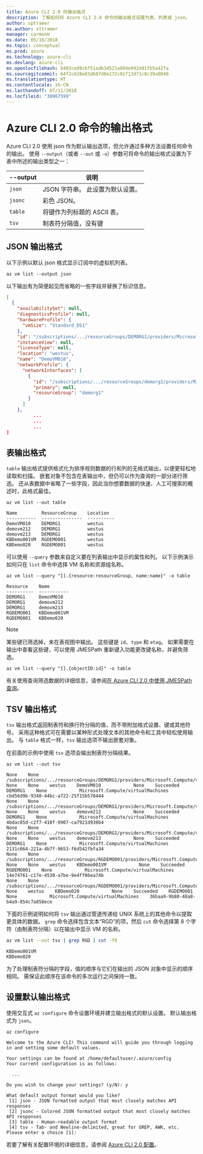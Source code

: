 ```yaml
---
title: Azure CLI 2.0 的输出格式
description: 了解如何将 Azure CLI 2.0 命令的输出格式设置为表、列表或 json。
author: sptramer
ms.author: sttramer
manager: carmonm
ms.date: 05/16/2018
ms.topic: conceptual
ms.prod: azure
ms.technology: azure-cli
ms.devlang: azure-cli
ms.openlocfilehash: b402ce89cbf51adb3d521a604e992dd1fb5a42fa
ms.sourcegitcommit: 64f2c628e83d687d0e172c01f13d71c8c39a8040
ms.translationtype: HT
ms.contentlocale: zh-CN
ms.lasthandoff: 07/11/2018
ms.locfileid: "38967599"
---
```

# <a name="output-formats-for-azure-cli-20-commands"></a>Azure CLI 2.0 命令的输出格式

Azure CLI 2.0 使用 json 作为默认输出选项，但允许通过多种方法设置任何命令的输出。  使用 `--output`（或者 `--out` 或 `-o`）参数可将命令的输出格式设置为下表中所述的输出类型之一：

--output | 说明
---------|-------------------------------
`json`   | JSON 字符串。 此设置为默认设置。
`jsonc`  | 彩色 JSON。
`table`  | 将键作为列标题的 ASCII 表。
`tsv`    | 制表符分隔值，没有键

## <a name="json-output-format"></a>JSON 输出格式

以下示例以默认 json 格式显示订阅中的虚拟机列表。

```azurecli-interactive
az vm list --output json
```

以下输出有为简便起见而省略的一些字段并替换了标识信息。

```json
[
  {
    "availabilitySet": null,
    "diagnosticsProfile": null,
    "hardwareProfile": {
      "vmSize": "Standard_DS1"
    },
    "id": "/subscriptions/.../resourceGroups/DEMORG1/providers/Microsoft.Compute/virtualMachines/DemoVM010",
    "instanceView": null,
    "licenseType": null,
    "location": "westus",
    "name": "DemoVM010",
    "networkProfile": {
      "networkInterfaces": [
        {
          "id": "/subscriptions/.../resourceGroups/demorg1/providers/Microsoft.Network/networkInterfaces/DemoVM010VMNic",
          "primary": null,
          "resourceGroup": "demorg1"
        }
      ]
    },
          ...
          ...
          ...
]
```

## <a name="table-output-format"></a>表输出格式

`table` 输出格式提供格式化为排序规则数据的行和列的无格式输出，以便更轻松地读取和扫描。 嵌套对象不包含在表输出中，但仍可以作为查询的一部分进行筛选。 还从表数据中省略了一些字段，因此当你想要数据的快速、人工可搜索的概述时，此格式最佳。

```azurecli-interactive
az vm list --out table
```

```output
Name         ResourceGroup    Location
-----------  ---------------  ----------
DemoVM010    DEMORG1          westus
demovm212    DEMORG1          westus
demovm213    DEMORG1          westus
KBDemo001VM  RGDEMO001        westus
KBDemo020    RGDEMO001        westus
```

可以使用 `--query` 参数来自定义要在列表输出中显示的属性和列。 以下示例演示如何只在 `list` 命令中选择 VM 名称和资源组名称。

```azurecli
az vm list --query "[].{resource:resourceGroup, name:name}" -o table
```

```output
Resource    Name
----------  -----------
DEMORG1     DemoVM010
DEMORG1     demovm212
DEMORG1     demovm213
RGDEMO001   KBDemo001VM
RGDEMO001   KBDemo020
```

> [!NOTE]
> 某些键已筛选掉，未在表视图中输出。 这些键是 `id`、`type` 和 `etag`。 如果需要在输出中查看这些键，可以使用 JMESPath 重新键入功能更改键名称，并避免筛选。
>
> ```azurecli
> az vm list --query "[].{objectID:id}" -o table
> ```

有关使用查询筛选数据的详细信息，请参阅[在 Azure CLI 2.0 中使用 JMESPath 查询](/cli/azure/query-azure-cli)。

## <a name="tsv-output-format"></a>TSV 输出格式

`tsv` 输出格式返回制表符和换行符分隔的值，而不带附加格式设置、键或其他符号。 采用这种格式可在需要以某种形式处理文本的其他命令和工具中轻松使用输出。 与 `table` 格式一样，`tsv` 输出选项不输出嵌套对象。

在前面的示例中使用 `tsv` 选项会输出制表符分隔结果。

```azurecli-interactive
az vm list --out tsv
```

```output
None    None        /subscriptions/.../resourceGroups/DEMORG1/providers/Microsoft.Compute/virtualMachines/DemoVM010    None    None    westus    DemoVM010            None    Succeeded    DEMORG1    None            Microsoft.Compute/virtualMachines    cbd56d9b-9340-44bc-a722-25f15b578444
None    None        /subscriptions/.../resourceGroups/DEMORG1/providers/Microsoft.Compute/virtualMachines/demovm212    None    None    westus    demovm212            None    Succeeded    DEMORG1    None            Microsoft.Compute/virtualMachines    4bdac85d-c2f7-410f-9907-ca7921d930b4
None    None        /subscriptions/.../resourceGroups/DEMORG1/providers/Microsoft.Compute/virtualMachines/demovm213    None    None    westus    demovm213            None    Succeeded    DEMORG1    None            Microsoft.Compute/virtualMachines    2131c664-221a-4b7f-9653-f6d542fbfa34
None    None        /subscriptions/.../resourceGroups/RGDEMO001/providers/Microsoft.Compute/virtualMachines/KBDemo001VM    None    None    westus    KBDemo001VM            None    Succeeded    RGDEMO001    None            Microsoft.Compute/virtualMachines    14e74761-c17e-4530-a7be-9e4ff06ea74b
None    None        /subscriptions/.../resourceGroups/RGDEMO001/providers/Microsoft.Compute/virtualMachines/KBDemo02None    None    westus    KBDemo020            None    Succeeded    RGDEMO001    None            Microsoft.Compute/virtualMachines    36baa9-9b80-48a8-b4a9-854c7a858ece
```

下面的示例说明如何将 `tsv` 输出通过管道传递给 UNIX 系统上的其他命令以提取更具体的数据。 `grep` 命令选择包含文本“RGD”的项，然后 `cut` 命令选择第 8 个字符（由制表符分隔）以在输出中显示 VM 的名称。

```bash
az vm list --out tsv | grep RGD | cut -f8
```

```output
KBDemo001VM
KBDemo020
```

为了处理制表符分隔的字段，值的顺序与它们在输出的 JSON 对象中显示的顺序相同。 需保证此顺序在该命令的多次运行之间保持一致。

## <a name="set-the-default-output-format"></a>设置默认输出格式

使用交互式 `az configure` 命令设置环境并建立输出格式的默认设置。 默认输出格式为 `json`。

```azurecli-interactive
az configure
```

```output
Welcome to the Azure CLI! This command will guide you through logging in and setting some default values.

Your settings can be found at /home/defaultuser/.azure/config
Your current configuration is as follows:

  ...

Do you wish to change your settings? (y/N): y

What default output format would you like?
 [1] json - JSON formatted output that most closely matches API responses
 [2] jsonc - Colored JSON formatted output that most closely matches API responses
 [3] table - Human-readable output format
 [4] tsv - Tab- and Newline-delimited, great for GREP, AWK, etc.
Please enter a choice [1]:
```

若要了解有关配置环境的详细信息，请参阅 [Azure CLI 2.0 配置](/cli/azure/azure-cli-configuration)。